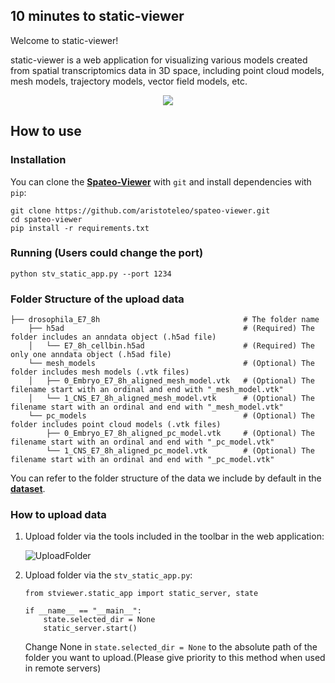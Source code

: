 
## 10 minutes to static-viewer

Welcome to static-viewer!

static-viewer is a web application for visualizing various models created from spatial transcriptomics data in 3D space, 
including point cloud models, mesh models, trajectory models, vector field models, etc.

<p align="center">
  <img src="https://github.com/aristoteleo/spateo-viewer/blob/main/stviewer/assets/image/static_viewer.png" />
</p>

## How to use

### Installation
You can clone the [**Spateo-Viewer**](https://github.com/aristoteleo/spateo-viewer) with ``git`` and install dependencies with ``pip``:

    git clone https://github.com/aristoteleo/spateo-viewer.git
    cd spateo-viewer
    pip install -r requirements.txt

### Running (Users could change the port)

    python stv_static_app.py --port 1234

### Folder Structure of the upload data

```
├── drosophila_E7_8h                                # The folder name 
    ├── h5ad                                        # (Required) The folder includes an anndata object (.h5ad file)
    │   └── E7_8h_cellbin.h5ad                      # (Required) The only one anndata object (.h5ad file)
    └── mesh_models                                 # (Optional) The folder includes mesh models (.vtk files)
    │   ├── 0_Embryo_E7_8h_aligned_mesh_model.vtk   # (Optional) The filename start with an ordinal and end with "_mesh_model.vtk"
    │   └── 1_CNS_E7_8h_aligned_mesh_model.vtk      # (Optional) The filename start with an ordinal and end with "_mesh_model.vtk"
    └── pc_models                                   # (Optional) The folder includes point cloud models (.vtk files)
        ├── 0_Embryo_E7_8h_aligned_pc_model.vtk     # (Optional) The filename start with an ordinal and end with "_pc_model.vtk"
        └── 1_CNS_E7_8h_aligned_pc_model.vtk        # (Optional) The filename start with an ordinal and end with "_pc_model.vtk"
```

You can refer to the folder structure of the data we include by default in the [**dataset**](https://github.com/aristoteleo/spateo-viewer/blob/main/stviewer/assets/dataset).

### How to upload data

1. Upload folder via the tools included in the toolbar in the web application:

   ![UploadFolder](https://github.com/aristoteleo/spateo-viewer/blob/main/stviewer/assets/image/upload_folder.png)

2. Upload folder via the ``stv_static_app.py``:

   ```
   from stviewer.static_app import static_server, state

   if __name__ == "__main__":
       state.selected_dir = None
       static_server.start()
   ```
   
   Change None in ``state.selected_dir = None`` to the absolute path of the folder you want to upload.(Please give priority to this method when used in remote servers)

